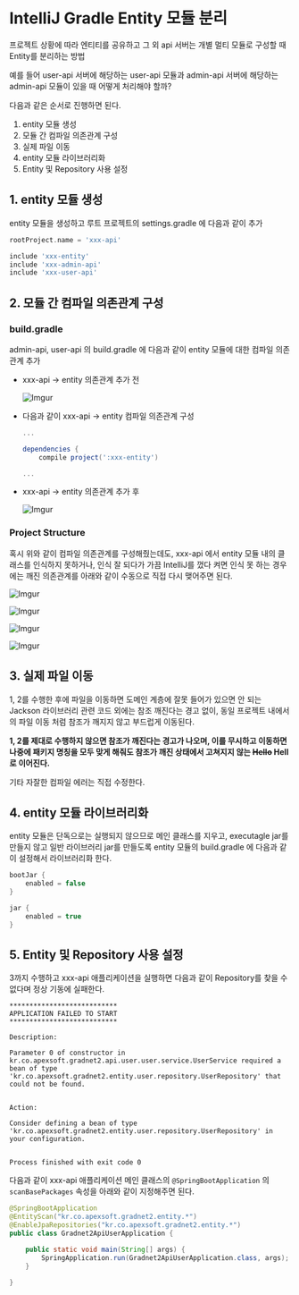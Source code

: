 # IntelliJ Gradle Entity 모듈 분리

프로젝트 상황에 따라 엔티티를 공유하고 그 외 api 서버는 개별 멀티 모듈로 구성할 때 Entity를 분리하는 방법

예를 들어 user-api 서버에 해당하는 user-api 모듈과 admin-api 서버에 해당하는 admin-api 모듈이 있을 때 어떻게 처리해야 할까?

다음과 같은 순서로 진행하면 된다.

1. entity 모듈 생성
2. 모듈 간 컴파일 의존관계 구성
3. 실제 파일 이동
4. entity 모듈 라이브러리화
5. Entity 및 Repository 사용 설정

## 1. entity 모듈 생성

entity 모듈을 생성하고 루트 프로젝트의 settings.gradle 에 다음과 같이 추가

```groovy
rootProject.name = 'xxx-api'

include 'xxx-entity'
include 'xxx-admin-api'
include 'xxx-user-api'
```

## 2. 모듈 간 컴파일 의존관계 구성

### build.gradle

admin-api, user-api 의 build.gradle 에 다음과 같이 entity 모듈에 대한 컴파일 의존관계 추가

- xxx-api -> entity 의존관계 추가 전

    ![Imgur](https://i.imgur.com/122Yqn7.png)

- 다음과 같이 xxx-api -> entity 컴파일 의존관계 구성


    ```groovy
    ...

    dependencies {
        compile project(':xxx-entity')

    ...
    ```

- xxx-api -> entity 의존관계 추가 후

    ![Imgur](https://i.imgur.com/8RTA0LW.png)


### Project Structure

혹시 위와 같이 컴파일 의존관계를 구성해줬는데도, xxx-api 에서 entity 모듈 내의 클래스를 인식하지 못하거나, 인식 잘 되다가 가끔 IntelliJ를 껐다 켜면 인식 못 하는 경우에는 깨진 의존관계를 아래와 같이 수동으로 직접 다시 맺어주면 된다.

![Imgur](https://i.imgur.com/f8vp4BS.png)

![Imgur](https://i.imgur.com/Y8YSZxK.png)

![Imgur](https://i.imgur.com/uo8TudK.png)

![Imgur](https://i.imgur.com/moIi8uX.png)


## 3. 실제 파일 이동

1, 2를 수행한 후에 파일을 이동하면 도메인 계층에 잘못 들어가 있으면 안 되는 Jackson 라이브러리 관련 코드 외에는 참조 깨진다는 경고 없이, 동일 프로젝트 내에서의 파일 이동 처럼 참조가 깨지지 않고 부드럽게 이동된다.

**1, 2를 제대로 수행하지 않으면 참조가 깨진다는 경고가 나오며, 이를 무시하고 이동하면 나중에 패키지 명칭을 모두 맞게 해줘도 참조가 깨진 상태에서 고쳐지지 않는 ~~Hello~~ Hell로 이어진다.**

기타 자잘한 컴파일 에러는 직접 수정한다.

## 4. entity 모듈 라이브러리화

entity 모듈은 단독으로는 실행되지 않으므로 메인 클래스를 지우고, executagle jar를 만들지 않고 일반 라이브러리 jar를 만들도록 entity 모듈의 build.gradle 에 다음과 같이 설정해서 라이브러리화 한다.

```groovy
bootJar {
	enabled = false
}

jar {
	enabled = true
}
```

## 5. Entity 및 Repository 사용 설정

3까지 수행하고 xxx-api 애플리케이션을 실행하면 다음과 같이 Repository를 찾을 수 없다며 정상 기동에 실패한다.

```
***************************
APPLICATION FAILED TO START
***************************

Description:

Parameter 0 of constructor in kr.co.apexsoft.gradnet2.api.user.user.service.UserService required a bean of type 'kr.co.apexsoft.gradnet2.entity.user.repository.UserRepository' that could not be found.


Action:

Consider defining a bean of type 'kr.co.apexsoft.gradnet2.entity.user.repository.UserRepository' in your configuration.


Process finished with exit code 0
```

다음과 같이 xxx-api 애플리케이션 메인 클래스의 `@SpringBootApplication` 의 `scanBasePackages` 속성을 아래와 같이 지정해주면 된다.

```java
@SpringBootApplication
@EntityScan("kr.co.apexsoft.gradnet2.entity.*")
@EnableJpaRepositories("kr.co.apexsoft.gradnet2.entity.*")
public class Gradnet2ApiUserApplication {

    public static void main(String[] args) {
        SpringApplication.run(Gradnet2ApiUserApplication.class, args);
    }

}
```

